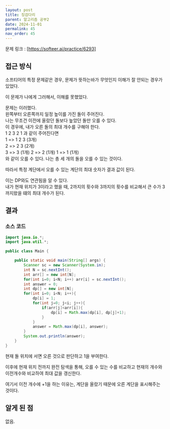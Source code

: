 ```yaml
---
layout: post
title: 징검다리
parent: 알고리즘 공부2
date: 2024-11-01
permalink: 45
nav_order: 45
---
```


문제 링크 : [https://softeer.ai/practice/6293]

## 접근 방식

소프티어의 특정 문제같은 경우, 문제가 뜻하는바가 무엇인지 이해가 잘 안되는 경우가 있었다.

이 문제가 나에게 그러해서, 이해를 못했었다.

문제는 이러했다.  
왼쪽부터 오른쪽까지 일정 높이를 가진 돌이 주어진다.  
나는 무조건 이전에 올랐던 돌보다 높았던 돌만 오를 수 있다.  
이 경우에, 내가 오른 돌의 최대 개수를 구해야 한다.  
1 2 3 2 1 과 같이 주어진다면  
1 => 1 2 3 (3개)  
2 => 2 3 (2개)  
3 => 3 (1개)
2 => 2 (1개)
1 => 1 (1개)  
와 같이 오를 수 있다. 나는 총 세 개의 돌을 오를 수 있는 것이다.

따라서 특정 계단에서 오를 수 있는 계단의 최대 숫자가 결과 값이 된다.

이는 DP와도 연관됨을 알 수 있다.  
내가 현재 위치가 3이라고 했을 때, 2까지의 횟수와 3까지의 횟수를 비교해서 큰 수가 3까지왔을 떄의 최대 개수가 된다.

## 결과

### 소스 코드

```java
import java.io.*;
import java.util.*;

public class Main {

    public static void main(String[] args) {
        Scanner sc = new Scanner(System.in);
        int N = sc.nextInt();
        int arr[] = new int[N];
        for(int i=0; i<N; i++) arr[i] = sc.nextInt();
        int answer = 0;
        int dp[] = new int[N];
        for(int i=0; i<N; i++){
            dp[i] = 1;
            for(int j=0; j<i; j++){
                if(arr[j]<arr[i]){
                    dp[i] = Math.max(dp[i], dp[j]+1);
                }
            }
            answer = Math.max(dp[i], answer);
        }
        System.out.println(answer);
    }
}
```

현재 돌 위치에 서면 오른 것으로 판단하고 1을 부여한다.

이후에 현재 위치 전까지 완전 탐색을 통해, 오를 수 있는 수를 비교하고 현재의 개수와 이전개수와 비교하여 최대 값을 갱신한다.

여기서 이전 개수에 +1을 하는 이유는, 계단을 올랐기 때문에 오른 계단을 표시해주는 것이다.

## 알게 된 점

없음.

[https://softeer.ai/practice/6293]: https://softeer.ai/practice/6293
